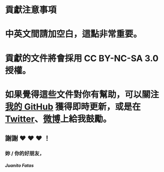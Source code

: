 # 貢獻注意事項
# __中英文間請加空白，這點非常重要。__
# 貢獻的文件將會採用 CC BY-NC-SA 3.0 授權。
# 如果覺得這些文件對你有幫助，可以關注[我的 GitHub](https://github.com/JuanitoFatas) 獲得即時更新，或是在 [Twitter](https://twitter.com/JuanitoFatas)、[微博](http://weibo.com/juanito)上給我鼓勵。
## 謝謝 :heart: :heart: :heart: ！
### 妳 / 你的好朋友，
#### _Juanito Fatas_